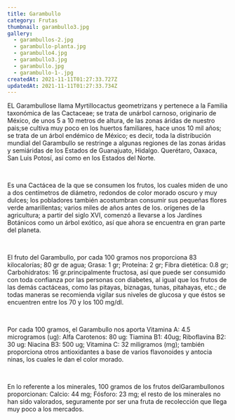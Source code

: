 ```yaml
---
title: Garambullo
category: Frutas
thumbnail: garambullo3.jpg
gallery:
  - garambullos-2.jpg
  - garambullo-planta.jpg
  - garambullo4.jpg
  - garambullo3.jpg
  - garambullo.jpg
  - garambullo-1-.jpg
createdAt: 2021-11-11T01:27:33.727Z
updatedAt: 2021-11-11T01:27:33.734Z
---
```

EL Garambullose llama Myrtillocactus geometrizans y pertenece a la Familia taxonómica de las Cactaceae; se trata de unárbol carnoso, originario de México, de unos 5 a 10 metros de altura, de las zonas áridas de nuestro pais;se cultiva muy poco en los huertos familiares, hace unos 10 mil años; se trata de un árbol endémico de México; es decir, toda la distribución mundial del Garambullo se restringe a algunas regiones de las zonas áridas y semiáridas de los Estados de Guanajuato, Hidalgo. Querétaro, Oaxaca, San Luis Potosí, así como en los Estados del Norte.

<br/>

Es una Cactácea de la que se consumen los frutos, los cuales miden de uno a dos centímetros de diámetro, redondos de color morado oscuro y muy dulces; los pobladores también acostumbran consumir sus pequeñas flores verde amarillentas; varios miles de años antes de los. orígenes de la agricultura; a partir del siglo XVI, comenzó a llevarse a los Jardínes Botánicos como un árbol exótico, así que ahora se encuentra en gran parte del planeta.

<br/>

El fruto del Garambullo, por cada 100 gramos nos proporciona 83 kilocalorías; 80 gr de agua; Grasa: 1 gr; Proteína: 2 gr; Fibra dietética: 0.8 gr; Carbohidratos: 16 gr.principalmente fructosa, así que puede ser consumido con toda confianza por las personas con diabetes, al igual que los frutos de las demás cactáceas, como las pitayas, biznagas, tunas, pitahayas, etc.; de todas maneras se recomienda vigilar sus niveles de glucosa y que éstos se encuentren entre los 70 y los 100 mg/dl.

<br/>

Por cada 100 gramos, el Garambullo nos aporta Vitamina A: 4.5 microgramos (ug): Alfa Carotenos: 80 ug: Tiamina B1: 40ug; Riboflavina B2: 30 ug: Niacina B3: 500 ug; Vitamina C: 32 miligramos (mg); también proporciona otros antioxidantes a base de varios flavonoides y antocia ninas, los cuales le dan el color morado.

<br/>

En lo referente a los minerales, 100 gramos de los frutos delGarambullonos proporcionan: Calcio: 44 mg; Fósforo: 23 mg; el resto de los minerales no han sido valorados, seguramente por ser una fruta de recolección que llega muy poco a los mercados.